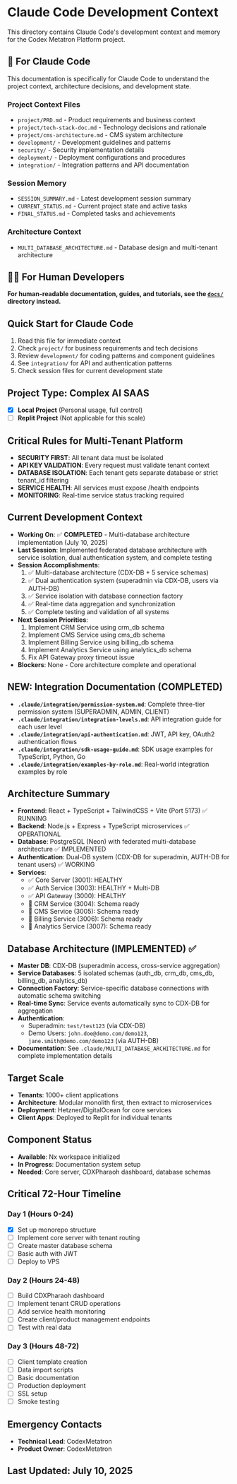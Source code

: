 # Claude Code Development Context

This directory contains Claude Code's development context and memory for the Codex Metatron Platform project.

## 🤖 For Claude Code

This documentation is specifically for Claude Code to understand the project context, architecture decisions, and development state.

### Project Context Files
- `project/PRD.md` - Product requirements and business context
- `project/tech-stack-doc.md` - Technology decisions and rationale  
- `project/cms-architecture.md` - CMS system architecture
- `development/` - Development guidelines and patterns
- `security/` - Security implementation details
- `deployment/` - Deployment configurations and procedures
- `integration/` - Integration patterns and API documentation

### Session Memory
- `SESSION_SUMMARY.md` - Latest development session summary
- `CURRENT_STATUS.md` - Current project state and active tasks
- `FINAL_STATUS.md` - Completed tasks and achievements

### Architecture Context
- `MULTI_DATABASE_ARCHITECTURE.md` - Database design and multi-tenant architecture

## 👨‍💻 For Human Developers

**For human-readable documentation, guides, and tutorials, see the [`docs/`](../docs/) directory instead.**

## Quick Start for Claude Code
1. Read this file for immediate context
2. Check `project/` for business requirements and tech decisions
3. Review `development/` for coding patterns and component guidelines
4. See `integration/` for API and authentication patterns
5. Check session files for current development state

## Project Type: Complex AI SAAS
- [x] **Local Project** (Personal usage, full control)
- [ ] **Replit Project** (Not applicable for this scale)

## Critical Rules for Multi-Tenant Platform
- **SECURITY FIRST**: All tenant data must be isolated
- **API KEY VALIDATION**: Every request must validate tenant context
- **DATABASE ISOLATION**: Each tenant gets separate database or strict tenant_id filtering
- **SERVICE HEALTH**: All services must expose /health endpoints
- **MONITORING**: Real-time service status tracking required

## Current Development Context
- **Working On**: ✅ **COMPLETED** - Multi-database architecture implementation (July 10, 2025)
- **Last Session**: Implemented federated database architecture with service isolation, dual authentication system, and complete testing
- **Session Accomplishments**:
  1. ✅ Multi-database architecture (CDX-DB + 5 service schemas)
  2. ✅ Dual authentication system (superadmin via CDX-DB, users via AUTH-DB)
  3. ✅ Service isolation with database connection factory
  4. ✅ Real-time data aggregation and synchronization
  5. ✅ Complete testing and validation of all systems
- **Next Session Priorities**: 
  1. Implement CRM Service using crm_db schema
  2. Implement CMS Service using cms_db schema  
  3. Implement Billing Service using billing_db schema
  4. Implement Analytics Service using analytics_db schema
  5. Fix API Gateway proxy timeout issue
- **Blockers**: None - Core architecture complete and operational

## NEW: Integration Documentation (COMPLETED)
- **`.claude/integration/permission-system.md`**: Complete three-tier permission system (SUPERADMIN, ADMIN, CLIENT)
- **`.claude/integration/integration-levels.md`**: API integration guide for each user level
- **`.claude/integration/api-authentication.md`**: JWT, API key, OAuth2 authentication flows
- **`.claude/integration/sdk-usage-guide.md`**: SDK usage examples for TypeScript, Python, Go
- **`.claude/integration/examples-by-role.md`**: Real-world integration examples by role

## Architecture Summary
- **Frontend**: React + TypeScript + TailwindCSS + Vite (Port 5173) ✅ RUNNING
- **Backend**: Node.js + Express + TypeScript microservices ✅ OPERATIONAL
- **Database**: PostgreSQL (Neon) with federated multi-database architecture ✅ IMPLEMENTED
- **Authentication**: Dual-DB system (CDX-DB for superadmin, AUTH-DB for tenant users) ✅ WORKING
- **Services**: 
  - ✅ Core Server (3001): HEALTHY
  - ✅ Auth Service (3003): HEALTHY + Multi-DB  
  - ✅ API Gateway (3000): HEALTHY
  - 🔄 CRM Service (3004): Schema ready
  - 🔄 CMS Service (3005): Schema ready
  - 🔄 Billing Service (3006): Schema ready
  - 🔄 Analytics Service (3007): Schema ready

## Database Architecture (IMPLEMENTED) ✅
- **Master DB**: CDX-DB (superadmin access, cross-service aggregation) 
- **Service Databases**: 5 isolated schemas (auth_db, crm_db, cms_db, billing_db, analytics_db)
- **Connection Factory**: Service-specific database connections with automatic schema switching
- **Real-time Sync**: Service events automatically sync to CDX-DB for aggregation
- **Authentication**: 
  - Superadmin: `test/test123` (via CDX-DB)
  - Demo Users: `john.doe@demo.com/demo123`, `jane.smith@demo.com/demo123` (via AUTH-DB)
- **Documentation**: See `.claude/MULTI_DATABASE_ARCHITECTURE.md` for complete implementation details

## Target Scale
- **Tenants**: 1000+ client applications
- **Architecture**: Modular monolith first, then extract to microservices
- **Deployment**: Hetzner/DigitalOcean for core services
- **Client Apps**: Deployed to Replit for individual tenants

## Component Status
- **Available**: Nx workspace initialized
- **In Progress**: Documentation system setup
- **Needed**: Core server, CDXPharaoh dashboard, database schemas

## Critical 72-Hour Timeline
### Day 1 (Hours 0-24)
- [x] Set up monorepo structure
- [ ] Implement core server with tenant routing
- [ ] Create master database schema
- [ ] Basic auth with JWT
- [ ] Deploy to VPS

### Day 2 (Hours 24-48)
- [ ] Build CDXPharaoh dashboard
- [ ] Implement tenant CRUD operations
- [ ] Add service health monitoring
- [ ] Create client/product management endpoints
- [ ] Test with real data

### Day 3 (Hours 48-72)
- [ ] Client template creation
- [ ] Data import scripts
- [ ] Basic documentation
- [ ] Production deployment
- [ ] SSL setup
- [ ] Smoke testing

## Emergency Contacts
- **Technical Lead**: CodexMetatron
- **Product Owner**: CodexMetatron

## Last Updated: July 10, 2025
